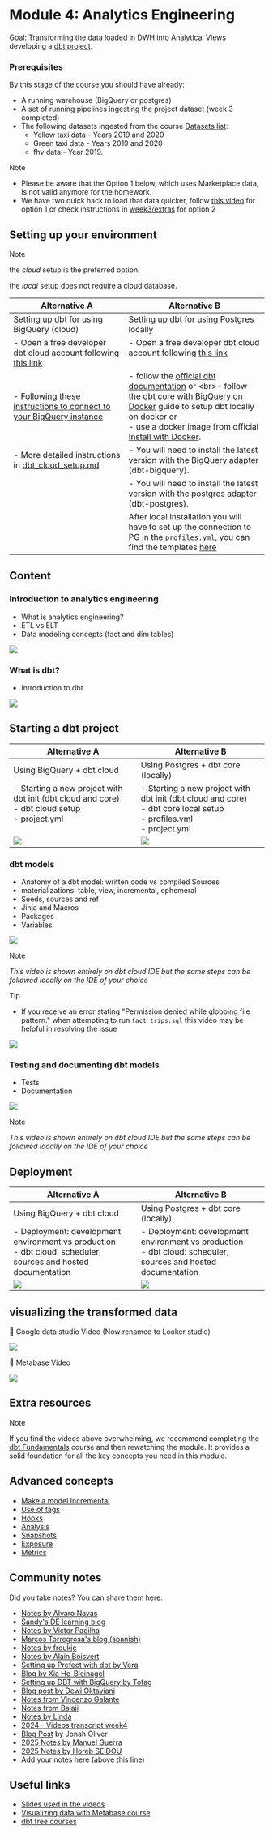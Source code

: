 # Module 4: Analytics Engineering 
Goal: Transforming the data loaded in DWH into Analytical Views developing a [dbt project](taxi_rides_ny/README.md).

### Prerequisites
By this stage of the course you should have already: 

- A running warehouse (BigQuery or postgres) 
- A set of running pipelines ingesting the project dataset (week 3 completed)
- The following datasets ingested from the course [Datasets list](https://github.com/DataTalksClub/nyc-tlc-data/): 
  * Yellow taxi data - Years 2019 and 2020
  * Green taxi data - Years 2019 and 2020 
  * fhv data - Year 2019. 

> [!NOTE]
> * Please be aware that the Option 1 below, which uses Marketplace data, is not valid anymore for the homework. 
> * We have two quick hack to load that data quicker, follow [this video](https://www.youtube.com/watch?v=Mork172sK_c&list=PLaNLNpjZpzwgneiI-Gl8df8GCsPYp_6Bs) for option 1 or check instructions in [week3/extras](../03-data-warehouse/extras) for option 2

## Setting up your environment 
  
> [!NOTE]  
>  the *cloud* setup is the preferred option.
>
> the *local* setup does not require a cloud database.

| Alternative A | Alternative B |
---|---|
| Setting up dbt for using BigQuery (cloud) | Setting up dbt for using Postgres locally  |
|- Open a free developer dbt cloud account following [this link](https://www.getdbt.com/signup/)|- Open a free developer dbt cloud account following [this link](https://www.getdbt.com/signup/)<br><br> |
| - [Following these instructions to connect to your BigQuery instance]([https://docs.getdbt.com/docs/dbt-cloud/cloud-configuring-dbt-cloud/cloud-setting-up-bigquery-oauth](https://docs.getdbt.com/guides/bigquery?step=4)) | - follow the [official dbt documentation]([https://docs.getdbt.com/dbt-cli/installation](https://docs.getdbt.com/docs/core/installation-overview)) or <br>- follow the [dbt core with BigQuery on Docker](docker_setup/README.md) guide to setup dbt locally on docker or <br>- use a docker image from official [Install with Docker](https://docs.getdbt.com/docs/core/docker-install). |
|- More detailed instructions in [dbt_cloud_setup.md](dbt_cloud_setup.md)  | - You will need to install the latest version with the BigQuery adapter (dbt-bigquery).|
| | - You will need to install the latest version with the postgres adapter (dbt-postgres).|
| | After local installation you will have to set up the connection to PG in the `profiles.yml`, you can find the templates [here](https://docs.getdbt.com/docs/core/connect-data-platform/postgres-setup) |


## Content

### Introduction to analytics engineering

* What is analytics engineering?
* ETL vs ELT 
* Data modeling concepts (fact and dim tables)

[![](https://markdown-videos-api.jorgenkh.no/youtube/uF76d5EmdtU)](https://youtu.be/uF76d5EmdtU&list=PL3MmuxUbc_hJed7dXYoJw8DoCuVHhGEQb&index=40)

### What is dbt? 

* Introduction to dbt 

[![](https://markdown-videos-api.jorgenkh.no/youtube/4eCouvVOJUw)](https://www.youtube.com/watch?v=gsKuETFJr54&list=PLaNLNpjZpzwgneiI-Gl8df8GCsPYp_6Bs&index=5)

## Starting a dbt project

| Alternative A  | Alternative B   |
|-----------------------------|--------------------------------|
| Using BigQuery + dbt cloud | Using Postgres + dbt core (locally) |
| - Starting a new project with dbt init (dbt cloud and core)<br>- dbt cloud setup<br>- project.yml<br><br> | - Starting a new project with dbt init (dbt cloud and core)<br>- dbt core local setup<br>- profiles.yml<br>- project.yml                                  |
| [![](https://markdown-videos-api.jorgenkh.no/youtube/iMxh6s_wL4Q)](https://www.youtube.com/watch?v=J0XCDyKiU64&list=PLaNLNpjZpzwgneiI-Gl8df8GCsPYp_6Bs&index=4) | [![](https://markdown-videos-api.jorgenkh.no/youtube/1HmL63e-vRs)](https://youtu.be/1HmL63e-vRs&list=PL3MmuxUbc_hJed7dXYoJw8DoCuVHhGEQb&index=43) |

### dbt models

* Anatomy of a dbt model: written code vs compiled Sources
* materializations: table, view, incremental, ephemeral  
* Seeds, sources and ref  
* Jinja and Macros 
* Packages 
* Variables

[![](https://markdown-videos-api.jorgenkh.no/youtube/UVI30Vxzd6c)](https://www.youtube.com/watch?v=ueVy2N54lyc&list=PLaNLNpjZpzwgneiI-Gl8df8GCsPYp_6Bs&index=3)

> [!NOTE]  
> *This video is shown entirely on dbt cloud IDE but the same steps can be followed locally on the IDE of your choice*

> [!TIP] 
>* If you receive an error stating "Permission denied while globbing file pattern." when attempting to run `fact_trips.sql` this video may be helpful in resolving the issue
>
>[![](https://markdown-videos-api.jorgenkh.no/youtube/kL3ZVNL9Y4A)](https://youtu.be/kL3ZVNL9Y4A&list=PL3MmuxUbc_hJed7dXYoJw8DoCuVHhGEQb&index=34)

### Testing and documenting dbt models
* Tests  
* Documentation 

[![](https://markdown-videos-api.jorgenkh.no/youtube/UishFmq1hLM)](https://www.youtube.com/watch?v=2dNJXHFCHaY&list=PLaNLNpjZpzwgneiI-Gl8df8GCsPYp_6Bs&index=2)

>[!NOTE]  
> *This video is shown entirely on dbt cloud IDE but the same steps can be followed locally on the IDE of your choice*

## Deployment

| Alternative A  | Alternative B   |
|-----------------------------|--------------------------------|
| Using BigQuery + dbt cloud | Using Postgres + dbt core (locally) |
| - Deployment: development environment vs production<br>- dbt cloud: scheduler, sources and hosted documentation  | - Deployment: development environment vs production<br>-  dbt cloud: scheduler, sources and hosted documentation |
| [![](https://markdown-videos-api.jorgenkh.no/youtube/rjf6yZNGX8I)](https://www.youtube.com/watch?v=V2m5C0n8Gro&list=PLaNLNpjZpzwgneiI-Gl8df8GCsPYp_6Bs&index=6) | [![](https://markdown-videos-api.jorgenkh.no/youtube/Cs9Od1pcrzM)](https://youtu.be/Cs9Od1pcrzM&list=PL3MmuxUbc_hJed7dXYoJw8DoCuVHhGEQb&index=47) |

## visualizing the transformed data

:movie_camera: Google data studio Video (Now renamed to Looker studio)

[![](https://markdown-videos-api.jorgenkh.no/youtube/39nLTs74A3E)](https://youtu.be/39nLTs74A3E&list=PL3MmuxUbc_hJed7dXYoJw8DoCuVHhGEQb&index=48)

:movie_camera: Metabase Video

[![](https://markdown-videos-api.jorgenkh.no/youtube/BnLkrA7a6gM)](https://youtu.be/BnLkrA7a6gM&list=PL3MmuxUbc_hJed7dXYoJw8DoCuVHhGEQb&index=49)

## Extra resources


> [!NOTE]
> If you find the videos above overwhelming, we recommend completing the [dbt Fundamentals](https://learn.getdbt.com/courses/dbt-fundamentals) course and then rewatching the module. It provides a solid foundation for all the key concepts you need in this module.

 
## Advanced concepts

 * [Make a model Incremental](https://docs.getdbt.com/docs/building-a-dbt-project/building-models/configuring-incremental-models)
 * [Use of tags](https://docs.getdbt.com/reference/resource-configs/tags)
 * [Hooks](https://docs.getdbt.com/docs/building-a-dbt-project/hooks-operations)
 * [Analysis](https://docs.getdbt.com/docs/building-a-dbt-project/analyses)
 * [Snapshots](https://docs.getdbt.com/docs/building-a-dbt-project/snapshots)
 * [Exposure](https://docs.getdbt.com/docs/building-a-dbt-project/exposures)
 * [Metrics](https://docs.getdbt.com/docs/building-a-dbt-project/metrics)



## Community notes

Did you take notes? You can share them here.

* [Notes by Alvaro Navas](https://github.com/ziritrion/dataeng-zoomcamp/blob/main/notes/4_analytics.md)
* [Sandy's DE learning blog](https://learningdataengineering540969211.wordpress.com/2022/02/17/week-4-setting-up-dbt-cloud-with-bigquery/)
* [Notes by Victor Padilha](https://github.com/padilha/de-zoomcamp/tree/master/week4)
* [Marcos Torregrosa's blog (spanish)](https://www.n4gash.com/2023/data-engineering-zoomcamp-semana-4/)
* [Notes by froukje](https://github.com/froukje/de-zoomcamp/blob/main/week_4_analytics_engineering/notes/notes_week_04.md)
* [Notes by Alain Boisvert](https://github.com/boisalai/de-zoomcamp-2023/blob/main/week4.md)
* [Setting up Prefect with dbt by Vera](https://medium.com/@verazabeida/zoomcamp-week-5-5b6a9d53a3a0)
* [Blog by Xia He-Bleinagel](https://xiahe-bleinagel.com/2023/02/week-4-data-engineering-zoomcamp-notes-analytics-engineering-and-dbt/)
* [Setting up DBT with BigQuery by Tofag](https://medium.com/@fagbuyit/setting-up-your-dbt-cloud-dej-9-d18e5b7c96ba)
* [Blog post by Dewi Oktaviani](https://medium.com/@oktavianidewi/de-zoomcamp-2023-learning-week-4-analytics-engineering-with-dbt-53f781803d3e)
* [Notes from Vincenzo Galante](https://binchentso.notion.site/Data-Talks-Club-Data-Engineering-Zoomcamp-8699af8e7ff94ec49e6f9bdec8eb69fd)
* [Notes from Balaji](https://github.com/Balajirvp/DE-Zoomcamp/blob/main/Week%204/Data%20Engineering%20Zoomcamp%20Week%204.ipynb)
* [Notes by Linda](https://github.com/inner-outer-space/de-zoomcamp-2024/blob/main/4-analytics-engineering/readme.md)
* [2024 - Videos transcript week4](https://drive.google.com/drive/folders/1V2sHWOotPEMQTdMT4IMki1fbMPTn3jOP?usp=drive)
* [Blog Post](https://www.jonahboliver.com/blog/de-zc-w4) by Jonah Oliver
* [2025 Notes by Manuel Guerra](https://github.com/ManuelGuerra1987/data-engineering-zoomcamp-notes/blob/main/4_Analytics-Engineering/README.md)
* [2025 Notes by Horeb SEIDOU](https://spotted-hardhat-eea.notion.site/Week-4-Analytics-Engineering-18929780dc4a808692e4e0ee488bf49c?pvs=74)
* Add your notes here (above this line)

## Useful links
- [Slides used in the videos](https://docs.google.com/presentation/d/1xSll_jv0T8JF4rYZvLHfkJXYqUjPtThA/edit?usp=sharing&ouid=114544032874539580154&rtpof=true&sd=true)
- [Visualizing data with Metabase course](https://www.metabase.com/learn/visualization/)
- [dbt free courses](https://courses.getdbt.com/collections)
